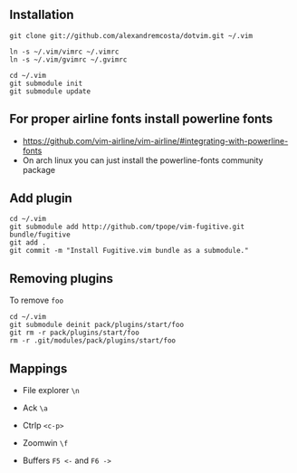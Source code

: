 ## Installation

	git clone git://github.com/alexandremcosta/dotvim.git ~/.vim

	ln -s ~/.vim/vimrc ~/.vimrc
	ln -s ~/.vim/gvimrc ~/.gvimrc

	cd ~/.vim
	git submodule init
	git submodule update

## For proper airline fonts install powerline fonts

 - https://github.com/vim-airline/vim-airline/#integrating-with-powerline-fonts
 - On arch linux you can just install the powerline-fonts community package


## Add plugin

	cd ~/.vim
	git submodule add http://github.com/tpope/vim-fugitive.git bundle/fugitive
	git add .
	git commit -m "Install Fugitive.vim bundle as a submodule."

## Removing plugins
To remove `foo`

	cd ~/.vim
	git submodule deinit pack/plugins/start/foo
	git rm -r pack/plugins/start/foo
	rm -r .git/modules/pack/plugins/start/foo

## Mappings

- File explorer `\n`

- Ack  `\a`

- Ctrlp `<c-p>`

- Zoomwin `\f`

- Buffers `F5 <-` and `F6 ->`
